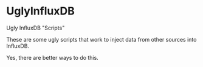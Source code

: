 # UglyInfluxDB
Ugly InfluxDB "Scripts"

These are some ugly scripts that work to inject data from other sources into InfluxDB. 

Yes, there are better ways to do this. 
